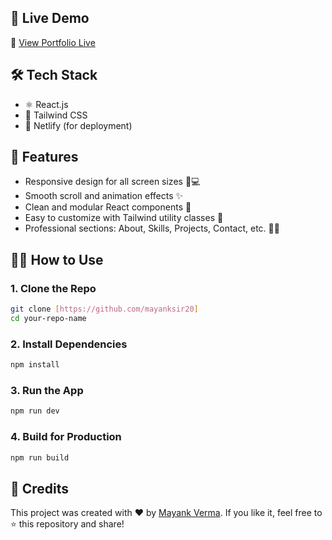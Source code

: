 ## 🚀 Live Demo

🔗 [View Portfolio Live](https://mayankverma-portfolio.netlify.app/)

## 🛠️ Tech Stack

- ⚛️ React.js
- 🎨 Tailwind CSS
- 💾 Netlify (for deployment)

## 📁 Features

- Responsive design for all screen sizes 📱💻
- Smooth scroll and animation effects ✨
- Clean and modular React components 🧩
- Easy to customize with Tailwind utility classes 🎯
- Professional sections: About, Skills, Projects, Contact, etc. 👨‍💻


## 🧑‍💻 How to Use

### 1. Clone the Repo

```bash
git clone [https://github.com/mayanksir20]
cd your-repo-name
````

### 2. Install Dependencies

```bash
npm install
```

### 3. Run the App

```bash
npm run dev
```

### 4. Build for Production

```bash
npm run build
```

## 🌟 Credits

This project was created with ❤️ by [Mayank Verma](https://mayankverma-portfolio.netlify.app).
If you like it, feel free to ⭐ this repository and share!
